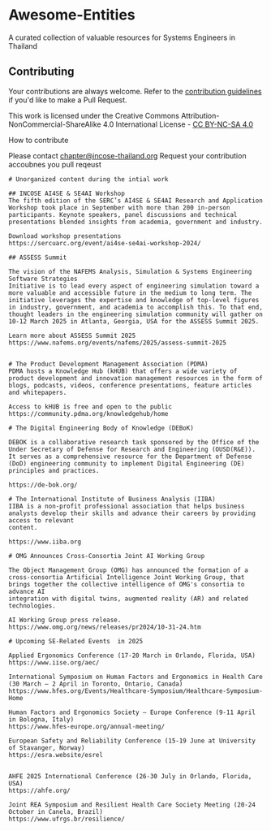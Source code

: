 # Awesome-Entities
A curated collection of valuable resources for Systems Engineers in Thailand

## Contributing
Your contributions are always welcome.  Refer to the [contribution guidelines](https://github.com/INCOSE-Thailand/Awesome-Entities/blob/main/Contributing.md) if you'd like to make a Pull Request.

This work is licensed under the Creative Commons Attribution-NonCommercial-ShareAlike 4.0 International License - [CC BY-NC-SA 4.0](http://creativecommons.org/licenses/by-nc-sa/4.0/legalcode)

How to contribute

Please contact chapter@incose-thailand.org
Request your contribution accoubnes  you pull reqeust 
```
# Unorganized content during the intial work

## INCOSE AI4SE & SE4AI Workshop
The fifth edition of the SERC’s AI4SE & SE4AI Research and Application Workshop took place in September with more than 200 in-person participants. Keynote speakers, panel discussions and technical presentations blended insights from academia, government and industry.

Download workshop presentations
https://sercuarc.org/event/ai4se-se4ai-workshop-2024/

## ASSESS Summit 

The vision of the NAFEMS Analysis, Simulation & Systems Engineering Software Strategies 
Initiative is to lead every aspect of engineering simulation toward a more valuable and accessible future in the medium to long term. The initiative leverages the expertise and knowledge of top-level figures in industry, government, and academia to accomplish this. To that end, thought leaders in the engineering simulation community will gather on 10-12 March 2025 in Atlanta, Georgia, USA for the ASSESS Summit 2025.

Learn more about ASSESS Summit 2025
https://www.nafems.org/events/nafems/2025/assess-summit-2025


# The Product Development Management Association (PDMA) 
PDMA hosts a Knowledge Hub (kHUB) that offers a wide variety of product development and innovation management resources in the form of blogs, podcasts, videos, conference presentations, feature articles and whitepapers.

Access to kHUB is free and open to the public
https://community.pdma.org/knowledgehub/home

# The Digital Engineering Body of Knowledge (DEBoK) 

DEBOK is a collaborative research task sponsored by the Office of the Under Secretary of Defense for Research and Engineering (OUSD(R&E)). It serves as a comprehensive resource for the Department of Defense (DoD) engineering community to implement Digital Engineering (DE) principles and practices.

https://de-bok.org/

# The International Institute of Business Analysis (IIBA)
IIBA is a non-profit professional association that helps business analysts develop their skills and advance their careers by providing access to relevant
content.

https://www.iiba.org

# OMG Announces Cross-Consortia Joint AI Working Group

The Object Management Group (OMG) has announced the formation of a cross-consortia Artificial Intelligence Joint Working Group, that brings together the collective intelligence of OMG's consortia to advance AI
integration with digital twins, augmented reality (AR) and related technologies.

AI Working Group press release.
https://www.omg.org/news/releases/pr2024/10-31-24.htm

# Upcoming SE-Related Events  in 2025  

Applied Ergonomics Conference (17-20 March in Orlando, Florida, USA)
https://www.iise.org/aec/

International Symposium on Human Factors and Ergonomics in Health Care (30 March – 2 April in Toronto, Ontario, Canada)
https://www.hfes.org/Events/Healthcare-Symposium/Healthcare-Symposium-Home

Human Factors and Ergonomics Society – Europe Conference (9-11 April in Bologna, Italy)
https://www.hfes-europe.org/annual-meeting/

European Safety and Reliability Conference (15-19 June at University of Stavanger, Norway)
https://esra.website/esrel


AHFE 2025 International Conference (26-30 July in Orlando, Florida, USA)
https://ahfe.org/

Joint REA Symposium and Resilient Health Care Society Meeting (20-24 October in Canela, Brazil)
https://www.ufrgs.br/resilience/








